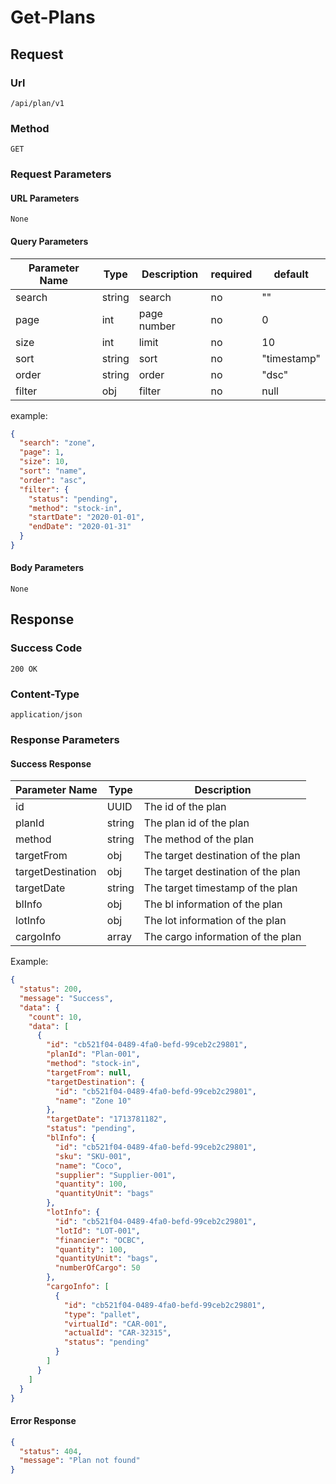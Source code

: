 # Get-Plans

## Request

### Url

`/api/plan/v1`

### Method

`GET`

### Request Parameters

#### URL Parameters

`None`

#### Query Parameters

| Parameter Name | Type   | Description | required | default     |
|----------------|--------|-------------|----------|-------------|
| search         | string | search      | no       | ""          |
| page           | int    | page number | no       | 0           |
| size           | int    | limit       | no       | 10          |
| sort           | string | sort        | no       | "timestamp" |
| order          | string | order       | no       | "dsc"       |
| filter         | obj    | filter      | no       | null        |

example:

```json
{
  "search": "zone",
  "page": 1,
  "size": 10,
  "sort": "name",
  "order": "asc",
  "filter": {
    "status": "pending",
    "method": "stock-in",
    "startDate": "2020-01-01",
    "endDate": "2020-01-31"
  }
}

```

#### Body Parameters

`None`

## Response

### Success Code

`200 OK`

### Content-Type

`application/json`

### Response Parameters

#### Success Response

| Parameter Name    | Type   | Description                        |
|-------------------|--------|------------------------------------|
| id                | UUID   | The id of the plan                 |
| planId            | string | The plan id of the plan            |
| method            | string | The method of the plan             |
| targetFrom        | obj    | The target destination of the plan |
| targetDestination | obj    | The target destination of the plan |
| targetDate        | string | The target timestamp of the plan   |
| blInfo            | obj    | The bl information of the plan     |
| lotInfo           | obj    | The lot information of the plan    |
| cargoInfo         | array  | The cargo information of the plan  |

Example:

```json
{
  "status": 200,
  "message": "Success",
  "data": {
    "count": 10,
    "data": [
      {
        "id": "cb521f04-0489-4fa0-befd-99ceb2c29801",
        "planId": "Plan-001",
        "method": "stock-in",
        "targetFrom": null,
        "targetDestination": {
          "id": "cb521f04-0489-4fa0-befd-99ceb2c29801",
          "name": "Zone 10"
        },
        "targetDate": "1713781182",
        "status": "pending",
        "blInfo": {
          "id": "cb521f04-0489-4fa0-befd-99ceb2c29801",
          "sku": "SKU-001",
          "name": "Coco",
          "supplier": "Supplier-001",
          "quantity": 100,
          "quantityUnit": "bags"
        },
        "lotInfo": {
          "id": "cb521f04-0489-4fa0-befd-99ceb2c29801",
          "lotId": "LOT-001",
          "financier": "OCBC",
          "quantity": 100,
          "quantityUnit": "bags",
          "numberOfCargo": 50
        },
        "cargoInfo": [
          {
            "id": "cb521f04-0489-4fa0-befd-99ceb2c29801",
            "type": "pallet",
            "virtualId": "CAR-001",
            "actualId": "CAR-32315",
            "status": "pending"
          }
        ]
      }
    ]
  }
}
```

#### Error Response

```json
{
  "status": 404,
  "message": "Plan not found"
}
```